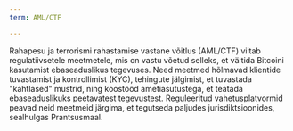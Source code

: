 ```yaml
---
term: AML/CTF

---
```

Rahapesu ja terrorismi rahastamise vastane võitlus (AML/CTF) viitab regulatiivsetele meetmetele, mis on vastu võetud selleks, et vältida Bitcoini kasutamist ebaseaduslikus tegevuses. Need meetmed hõlmavad klientide tuvastamist ja kontrollimist (KYC), tehingute jälgimist, et tuvastada "kahtlased" mustrid, ning koostööd ametiasutustega, et teatada ebaseaduslikuks peetavatest tegevustest. Reguleeritud vahetusplatvormid peavad neid meetmeid järgima, et tegutseda paljudes jurisdiktsioonides, sealhulgas Prantsusmaal.